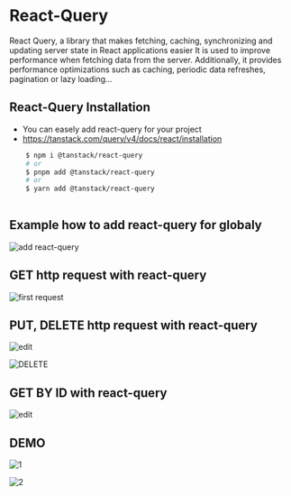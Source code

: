 
# React-Query

React Query, a library that makes fetching, caching, synchronizing and updating server state in React applications easier It is used to improve performance when fetching data from the server. Additionally, it provides performance optimizations such as caching, periodic data refreshes, pagination or lazy loading...

## React-Query Installation 

* You can easely add react-query for your project 
* https://tanstack.com/query/v4/docs/react/installation

```bash 
    $ npm i @tanstack/react-query
    # or
    $ pnpm add @tanstack/react-query
    # or
    $ yarn add @tanstack/react-query
  
```
    
## Example how to add react-query for globaly


![add react-query](https://github.com/thekinv21/react-query/assets/92122363/af3d47c5-0331-4266-9b05-9d0b2c625065)

  
## GET http request with react-query


![first request](https://github.com/thekinv21/react-query/assets/92122363/10984f7b-0759-4dcc-9186-37c1aaa71bf7)



  
## PUT, DELETE http request with react-query


![edit](https://github.com/thekinv21/react-query/assets/92122363/0f659a9d-ae45-4a9a-b859-b05d581568bc)

![DELETE](https://github.com/thekinv21/react-query/assets/92122363/ad0f85b1-2f0b-43c5-992d-6ad0ab0f4fc3)


## GET BY ID with react-query

![edit](https://github.com/thekinv21/react-query/assets/92122363/e908c90f-50c6-4c7f-90c1-3069ee1fc540)

## DEMO

![1](https://github.com/thekinv21/react-query/assets/92122363/f462ee28-d083-4db4-ab3e-8e18810e86a8)

![2](https://github.com/thekinv21/react-query/assets/92122363/11e23634-5c19-4c03-86ed-8722e037ba2b)




